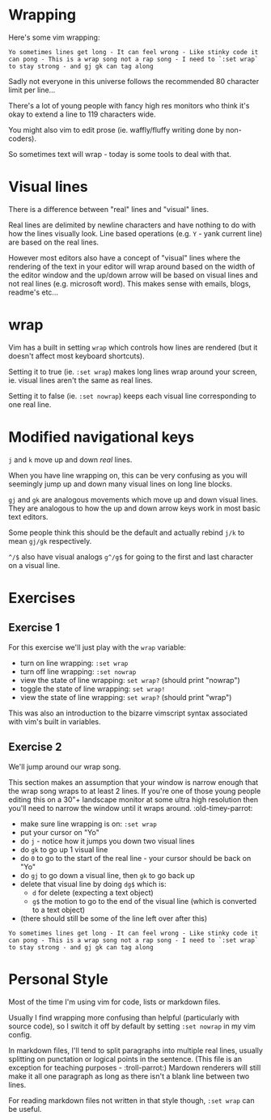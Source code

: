 # Wrapping

Here's some vim wrapping:

```
Yo sometimes lines get long - It can feel wrong - Like stinky code it can pong - This is a wrap song not a rap song - I need to `:set wrap` to stay strong - and gj gk can tag along
```

Sadly not everyone in this universe follows the recommended 80 character limit per line...

There's a lot of young people with fancy high res monitors who think it's okay to extend a line to 119 characters wide.

You might also vim to edit prose (ie. waffly/fluffy writing done by non-coders).

So sometimes text will wrap - today is some tools to deal with that.

# Visual lines

There is a difference between "real" lines and "visual" lines.

Real lines are delimited by newline characters and have nothing to do with how the lines visually look. Line based operations (e.g. `Y` - yank current line) are based on the real lines.

However most editors also have a concept of "visual" lines where the rendering of the text in your editor will wrap around based on the width of the editor window and the up/down arrow will be based on visual lines and not real lines (e.g. microsoft word). This makes sense with emails, blogs, readme's etc...

# wrap

Vim has a built in setting `wrap` which controls how lines are rendered (but it doesn't affect most keyboard shortcuts).

Setting it to true (ie. `:set wrap`) makes long lines wrap around your screen, ie. visual lines aren't the same as real lines.

Setting it to false (ie. `:set nowrap`) keeps each visual line corresponding to one real line.

# Modified navigational keys

`j` and `k` move up and down _real_ lines.

When you have line wrapping on, this can be very confusing as you will seemingly jump up and down many visual lines on long line blocks.

`gj` and `gk` are analogous movements which move up and down visual lines. They are analogous to how the up and down arrow keys work in most basic text editors.

Some people think this should be the default and actually rebind `j/k` to mean `gj/gk` respectively.

`^/$` also have visual analogs `g^/g$` for going to the first and last character on a visual line.

# Exercises

## Exercise 1

For this exercise we'll just play with the `wrap` variable:

- turn on line wrapping: `:set wrap`
- turn off line wrapping: `:set nowrap`
- view the state of line wrapping: `set wrap?` (should print "nowrap")
- toggle the state of line wrapping: `set wrap!`
- view the state of line wrapping: `set wrap?` (should print "wrap")

This was also an introduction to the bizarre vimscript syntax associated with vim's built in variables.

## Exercise 2

We'll jump around our wrap song.

This section makes an assumption that your window is narrow enough that the wrap song wraps to at least 2 lines. If you're one of those young people editing this on a 30"+ landscape monitor at some ultra high resolution then you'll need to narrow the window until it wraps around. :old-timey-parrot:

- make sure line wrapping is on: `:set wrap`
- put your cursor on "Yo"
- do `j` - notice how it jumps you down two visual lines
- do `gk` to go up 1 visual line
- do `0` to go to the start of the real line - your cursor should be back on "Yo"
- do `gj` to go down a visual line, then `gk` to go back up
- delete that visual line by doing `dg$` which is:
    - `d` for delete (expecting a text object)
    - `g$` the motion to go to the end of the visual line (which is converted to a text object)
- (there should still be some of the line left over after this)

```
Yo sometimes lines get long - It can feel wrong - Like stinky code it can pong - This is a wrap song not a rap song - I need to `:set wrap` to stay strong - and gj gk can tag along
```

# Personal Style

Most of the time I'm using vim for code, lists or markdown files.

Usually I find wrapping more confusing than helpful (particularly with source code),
so I switch it off by default by setting `:set nowrap` in my vim config.

In markdown files, I'll tend to split paragraphs into multiple real lines,
usually splitting on punctation or logical points in the sentence.
(This file is an exception for teaching purposes - :troll-parrot:)
Mardown renderers will still make it all one paragraph as long as there isn't a blank line between two lines.

For reading markdown files not written in that style though, `:set wrap` can be useful.
